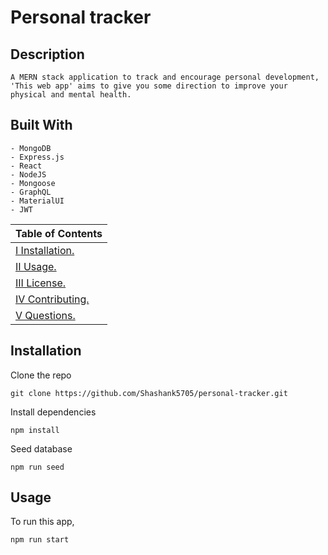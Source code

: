 # Personal tracker
## Description

```
A MERN stack application to track and encourage personal development,
'This web app' aims to give you some direction to improve your physical and mental health.
```

## Built With

```
- MongoDB
- Express.js
- React
- NodeJS
- Mongoose
- GraphQL
- MaterialUI
- JWT
```

| Table of Contents                 |
| --------------------------------- |
| [I Installation.](#installation)  |
| [II Usage.](#usage)               |
| [III License.](#licenses)         |
| [IV Contributing.](#contributing) |
| [V Questions.](#questions)        |

## Installation

Clone the repo

    git clone https://github.com/Shashank5705/personal-tracker.git

Install dependencies

    npm install

Seed database

    npm run seed

## Usage

To run this app,

    npm run start
